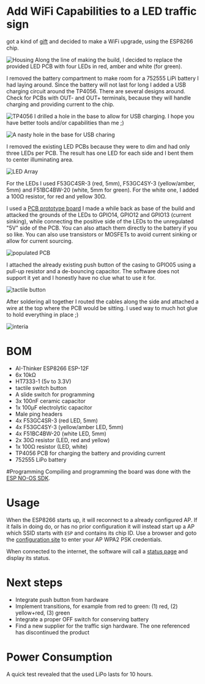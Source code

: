 # Add WiFi Capabilities to a LED traffic sign 

got a kind of [gift](https://www.amazon.com/Traffic-Light-Lamp-Discontinued-Manufacturer/dp/B0001X0DTO/ref=pd_lpo_sbs_60_t_2?_encoding=UTF8&psc=1&refRID=BS7SSESZWZY2FP7PSNWA) 
and decided to make a WiFi upgrade, using the ESP8266 chip.

![Housing](img/housing.jpg)
Along the line of making the build, I decided to replace the provided LED PCB with four LEDs in red, amber 
and white (for green).

I removed the battery compartment to make room for a 752555 LiPi battery I had laying around. 
Since the battery will not last for long I added a USB charging circuit around the TP4056. There are several designs around. 
Check for PCBs with OUT- and OUT+ terminals, because they will handle charging and providing current to the chip.  

![TP4056](img/tp4056.jpg)
I drilled a hole in the base to allow for USB charging. I hope you have better tools and/or capabilities than me ;)

![A nasty hole in the base for USB charing](img/usb_termimnal.jpg)

I removed the existing LED PCBs because they were to dim and had only three LEDs per PCB. The result has one LED 
for each side and I bent them to center illuminating area. 

![LED Array](img/led_array.jpg)

For the LEDs I used F53GC4SR-3 (red, 5mm), F53GC4SY-3 (yellow/amber, 5mm) and F51BC4BW-20 (white, 5mm for green). 
For the white one, I added a 100Ω resistor, for red and yellow 30Ω.

I used a [PCB prototype board](https://easyeda.com/hannes-angst/ESP12F-Programming-board) I made a while back as 
base of the build and attacked the grounds of the LEDs to GPIO14, GPIO12 and GPIO13 (current sinking), 
while connecting the positive side of the LEDs to the unregulated "5V" side of the PCB. You can also attach 
them directly to the battery if you so like. You can also use transistors or MOSFETs to avoid current sinking 
or allow for current sourcing. 

![populated PCB](img/board.jpg)

I attached the already existing push button of the casing to GPIO05 using a pull-up resistor and a de-bouncing capacitor.
The software does not support it yet and I honestly have no clue what to use it for.  

![tactile button](img/pull_up_button.jpg)

After soldering all together I routed the cables along the side and attached a wire at the top where the 
PCB would be sitting. I used way to much hot glue to hold everything in place ;)

![interia](img/interia.jpg)

# BOM 
- AI-Thinker ESP8266 ESP-12F
- 6x 10kΩ
- HT7333-1 (5v to 3.3V) 
- tactile switch button
- A slide switch for programming
- 3x 100nF ceramic capacitor 
- 1x 100µF electrolytic capacitor
- Male ping headers
- 4x F53GC4SR-3 (red LED, 5mm)
- 4x F53GC4SY-3 (yellow/amber LED, 5mm)
- 4x F51BC4BW-20 (white LED, 5mm)
- 2x 30Ω resistor (LED, red and yellow)
- 1x 100Ω resistor (LED, white)
- TP4056 PCB for charging the battery and providing current
- 752555 LiPo battery

#Programming
Compiling and programming the board was done with the [ESP NO-OS SDK](https://github.com/pfalcon/esp-open-sdk).

# Usage
When the ESP8266 starts up, it will reconnect to a already  configured AP. If it fails in doing do, 
or has no prior configuration it will instead start up a AP which SSID starts with `ESP` and contains its chip ID.
Use a browser and goto the [configuration site](http://192.1689.1.1) to enter your AP WPA2 PSK credentials.

When connected to the internet, the software will call a [status page](https://github.com/hannes-angst/k8s-status)
and display its status.

# Next steps
- Integrate push button from hardware
- Implement transitions, for example from red to green: (1) red, (2) yellow+red, (3) green
- Integrate a proper OFF switch for conserving battery
- Find a new supplier for the traffic sign hardware. The one referenced has discontinued the product

# Power Consumption
A quick test revealed that the used LiPo lasts for 10 hours. 
